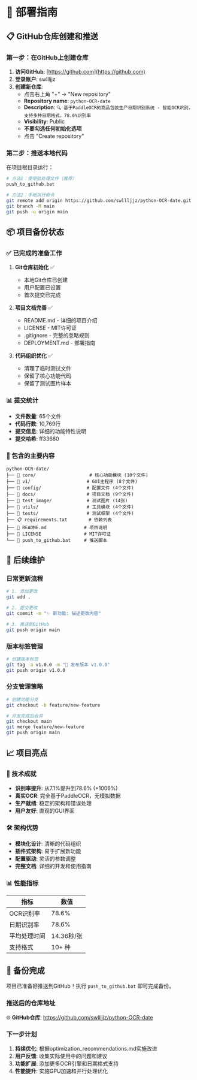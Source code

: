 # 🚀 部署指南

## 📋 GitHub仓库创建和推送

### 第一步：在GitHub上创建仓库

1. **访问GitHub**: [https://github.com](https://github.com)
2. **登录账户**: swllljjz
3. **创建新仓库**:
   - 点击右上角 "+" → "New repository"
   - **Repository name**: `python-OCR-date`
   - **Description**: `🔍 基于PaddleOCR的商品包装生产日期识别系统 - 智能OCR识别，支持多种日期格式，78.6%识别率`
   - **Visibility**: Public
   - **不要勾选任何初始化选项**
   - 点击 "Create repository"

### 第二步：推送本地代码

在项目根目录运行：

```bash
# 方法1：使用批处理文件（推荐）
push_to_github.bat

# 方法2：手动执行命令
git remote add origin https://github.com/swllljjz/python-OCR-date.git
git branch -M main
git push -u origin main
```

## 📦 项目备份状态

### ✅ 已完成的准备工作

1. **Git仓库初始化** ✅
   - 本地Git仓库已创建
   - 用户配置已设置
   - 首次提交已完成

2. **项目文档完善** ✅
   - README.md - 详细的项目介绍
   - LICENSE - MIT许可证
   - .gitignore - 完整的忽略规则
   - DEPLOYMENT.md - 部署指南

3. **代码组织优化** ✅
   - 清理了临时测试文件
   - 保留了核心功能代码
   - 保留了测试图片样本

### 📊 提交统计

- **文件数量**: 65个文件
- **代码行数**: 10,769行
- **提交信息**: 详细的功能特性说明
- **提交哈希**: ff33680

### 📁 包含的主要内容

```
python-OCR-date/
├── 📂 core/                    # 核心功能模块 (10个文件)
├── 📂 v1/                     # GUI主程序 (8个文件)
├── 📂 config/                 # 配置文件 (4个文件)
├── 📂 docs/                   # 项目文档 (9个文件)
├── 📂 test_image/             # 测试图片 (14张)
├── 📂 utils/                  # 工具模块 (4个文件)
├── 📂 tests/                  # 测试框架 (4个文件)
├── 📋 requirements.txt        # 依赖列表
├── 📖 README.md              # 项目说明
├── 📄 LICENSE                # MIT许可证
└── 🚀 push_to_github.bat     # 推送脚本
```

## 🔧 后续维护

### 日常更新流程

```bash
# 1. 添加更改
git add .

# 2. 提交更改
git commit -m "✨ 新功能: 描述更改内容"

# 3. 推送到GitHub
git push origin main
```

### 版本标签管理

```bash
# 创建版本标签
git tag -a v1.0.0 -m "🎉 发布版本 v1.0.0"
git push origin v1.0.0
```

### 分支管理策略

```bash
# 创建功能分支
git checkout -b feature/new-feature

# 开发完成后合并
git checkout main
git merge feature/new-feature
git push origin main
```

## 📈 项目亮点

### 🎯 技术成就

- **识别率提升**: 从7.1%提升到78.6% (+1006%)
- **真实OCR**: 完全基于PaddleOCR，无模拟数据
- **生产就绪**: 稳定的架构和错误处理
- **用户友好**: 直观的GUI界面

### 🛠️ 架构优势

- **模块化设计**: 清晰的代码组织
- **插件式架构**: 易于扩展新功能
- **配置驱动**: 灵活的参数调整
- **完整文档**: 详细的开发和使用指南

### 📊 性能指标

| 指标 | 数值 |
|------|------|
| OCR识别率 | 78.6% |
| 日期识别率 | 78.6% |
| 平均处理时间 | 14.36秒/张 |
| 支持格式 | 10+ 种 |

## 🎉 备份完成

项目已准备好推送到GitHub！执行 `push_to_github.bat` 即可完成备份。

### 推送后的仓库地址

🌐 **GitHub仓库**: https://github.com/swllljjz/python-OCR-date

### 下一步计划

1. **持续优化**: 根据optimization_recommendations.md实施改进
2. **用户反馈**: 收集实际使用中的问题和建议
3. **功能扩展**: 添加更多OCR引擎和日期格式支持
4. **性能提升**: 实施GPU加速和并行处理优化
